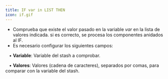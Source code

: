 ```yaml
---
title: IF var in LIST THEN
icon: if.gif
---
```

* Comprueba que existe el valor pasado en la variable *var* en la lista de valores indicada. si es correcto, se procesa los componentes anidados al IF.
* Es necesario configurar los siguientes campos: <br />

&nbsp; &nbsp;• **Variable**: Variable del stash a comprobar. <br />

&nbsp; &nbsp;• **Valores**: Valores (cadena de caracteres), separados por comas, para comparar con la variable del stash.
